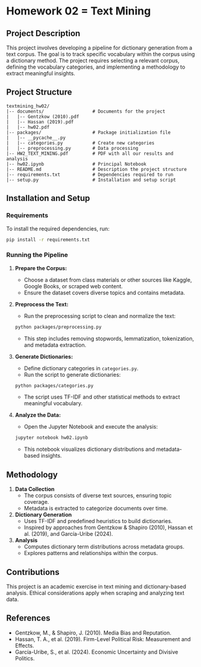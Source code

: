# Homework 02 = Text Mining

## Project Description
This project involves developing a pipeline for dictionary generation from a text corpus. The goal is to track specific vocabulary within the corpus using a dictionary method. The project requires selecting a relevant corpus, defining the vocabulary categories, and implementing a methodology to extract meaningful insights.

## Project Structure
```
textmining_hw02/
|-- documents/                  # Documents for the project
|   |-- Gentzkow (2010).pdf
|   |-- Hassan (2019).pdf
|   |-- hw02.pdf
|-- packages/                   # Package initialization file
|   |-- __pycache__.py          
|   |-- categories.py           # Create new categories
|   |-- preprocessing.py        # Data processing
|-- HW2_TEXT_MINING.pdf         # PDF with all our results and analysis
|-- hw02.ipynb                  # Principal Notebook
|-- README.md                   # Description the project structure
|-- requirements.txt            # Dependencies required to run
|-- setup.py                    # Installation and setup script
```

## Installation and Setup
### Requirements
To install the required dependencies, run:
```sh
pip install -r requirements.txt
```
### Running the Pipeline
1. **Prepare the Corpus:**
   - Choose a dataset from class materials or other sources like Kaggle, Google Books, or scraped web content.
   - Ensure the dataset covers diverse topics and contains metadata.
   
2. **Preprocess the Text:**
   - Run the preprocessing script to clean and normalize the text:
   ```sh
   python packages/preprocessing.py
   ```
   - This step includes removing stopwords, lemmatization, tokenization, and metadata extraction.

3. **Generate Dictionaries:**
   - Define dictionary categories in `categories.py`.
   - Run the script to generate dictionaries:
   ```sh
   python packages/categories.py
   ```
   - The script uses TF-IDF and other statistical methods to extract meaningful vocabulary.

4. **Analyze the Data:**
   - Open the Jupyter Notebook and execute the analysis:
    ```sh
   jupyter notebook hw02.ipynb
   ``` 
   - This notebook visualizes dictionary distributions and metadata-based insights.

## Methodology
1. **Data Collection**
   - The corpus consists of diverse text sources, ensuring topic coverage.
   - Metadata is extracted to categorize documents over time.
2. **Dictionary Generation**
   - Uses TF-IDF and predefined heuristics to build dictionaries.
   - Inspired by approaches from Gentzkow & Shapiro (2010), Hassan et al. (2019), and García-Uribe (2024).
3. **Analysis**
   - Computes dictionary term distributions across metadata groups.
   - Explores patterns and relationships within the corpus.

## Contributions
This project is an academic exercise in text mining and dictionary-based analysis. Ethical considerations apply when scraping and analyzing text data.

## References
- Gentzkow, M., & Shapiro, J. (2010). Media Bias and Reputation.
- Hassan, T. A., et al. (2019). Firm-Level Political Risk: Measurement and Effects.
- García-Uribe, S., et al. (2024). Economic Uncertainty and Divisive Politics.